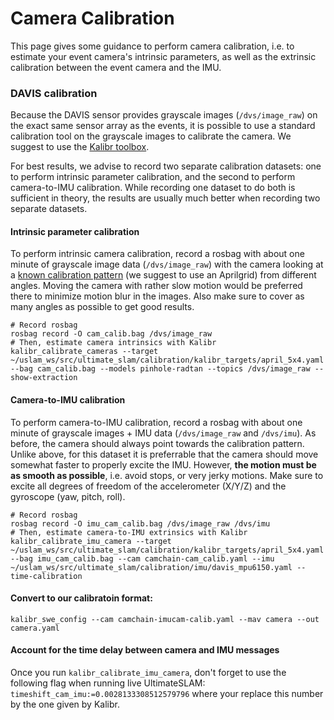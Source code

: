 # Camera Calibration

This page gives some guidance to perform camera calibration, i.e. to estimate your event camera's intrinsic parameters, as well as the extrinsic calibration between the event camera and the IMU.

### DAVIS calibration

Because the DAVIS sensor provides grayscale images (`/dvs/image_raw`) on the exact same sensor array as the events, it is possible to use a standard calibration tool on the grayscale images to calibrate the camera.
We suggest to use the [Kalibr toolbox](https://github.com/ethz-asl/kalibr).

For best results, we advise to record two separate calibration datasets: one to perform intrinsic parameter calibration, and the second to perform camera-to-IMU calibration. While recording one dataset to do both is sufficient in theory, the results are usually much better when recording two separate datasets.
 
#### Intrinsic parameter calibration

To perform intrinsic camera calibration, record a rosbag with about one minute of grayscale image data (`/dvs/image_raw`) with the camera looking at a [known calibration pattern](https://github.com/ethz-asl/kalibr/wiki/calibration-targets) (we suggest to use an Aprilgrid) from different angles. Moving the camera with rather slow motion would be preferred there to minimize motion blur in the images. Also make sure to cover as many angles as possible to get good results.

```
# Record rosbag
rosbag record -O cam_calib.bag /dvs/image_raw
# Then, estimate camera intrinsics with Kalibr
kalibr_calibrate_cameras --target ~/uslam_ws/src/ultimate_slam/calibration/kalibr_targets/april_5x4.yaml --bag cam_calib.bag --models pinhole-radtan --topics /dvs/image_raw --show-extraction
```

#### Camera-to-IMU calibration

To perform camera-to-IMU calibration, record a rosbag with about one minute of grayscale images + IMU data (`/dvs/image_raw` and `/dvs/imu`).
As before, the camera should always point towards the calibration pattern. Unlike above, for this dataset it is preferrable that the camera should move somewhat faster to properly excite the IMU. However, **the motion must be as smooth as possible**, i.e. avoid stops, or very jerky motions. Make sure to excite all degrees of freedom of the accelerometer (X/Y/Z) and the gyroscope (yaw, pitch, roll).

```
# Record rosbag
rosbag record -O imu_cam_calib.bag /dvs/image_raw /dvs/imu
# Then, estimate camera-to-IMU extrinsics with Kalibr
kalibr_calibrate_imu_camera --target ~/uslam_ws/src/ultimate_slam/calibration/kalibr_targets/april_5x4.yaml --bag imu_cam_calib.bag --cam camchain-cam_calib.yaml --imu ~/uslam_ws/src/ultimate_slam/calibration/imu/davis_mpu6150.yaml --time-calibration
```

#### Convert to our calibratoin format:

```
kalibr_swe_config --cam camchain-imucam-calib.yaml --mav camera --out camera.yaml
```

#### Account for the time delay between camera and IMU messages

Once you run ```kalibr_calibrate_imu_camera```, don't forget to use the following flag when running live UltimateSLAM: `timeshift_cam_imu:=0.0028133308512579796` where your replace this number by the one given by Kalibr.
